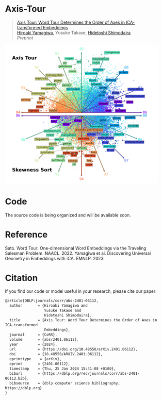 # Axis-Tour

> [Axis Tour: Word Tour Determines the Order of Axes in ICA-transformed Embeddings](https://arxiv.org/abs/2401.06112)                 
> [Hiroaki Yamagiwa](https://ymgw55.github.io/), Yusuke Takase, [Hidetoshi Shimodaira](http://stat.sys.i.kyoto-u.ac.jp/members/shimo/)                 
> *Preprint*

![Fig. 1](assets/fig1.png)

# Code
The source code is being organized and will be available soon. 

# Reference
Sato. Word Tour: One-dimensional Word Embeddings via the Traveling Salesman Problem. NAACL. 2022.
Yamagiwa et al. Discovering Universal Geometry in Embeddings with ICA. EMNLP. 2023.

# Citation
If you find our code or model useful in your research, please cite our paper:
```
@article{DBLP:journals/corr/abs-2401-06112,
  author       = {Hiroaki Yamagiwa and
                  Yusuke Takase and
                  Hidetoshi Shimodaira},
  title        = {Axis Tour: Word Tour Determines the Order of Axes in ICA-transformed
                  Embeddings},
  journal      = {CoRR},
  volume       = {abs/2401.06112},
  year         = {2024},
  url          = {https://doi.org/10.48550/arXiv.2401.06112},
  doi          = {10.48550/ARXIV.2401.06112},
  eprinttype    = {arXiv},
  eprint       = {2401.06112},
  timestamp    = {Thu, 25 Jan 2024 15:41:08 +0100},
  biburl       = {https://dblp.org/rec/journals/corr/abs-2401-06112.bib},
  bibsource    = {dblp computer science bibliography, https://dblp.org}
}
```